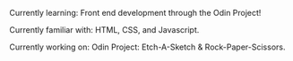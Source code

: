 Currently learning:
Front end development through the Odin Project!

Currently familiar with:
HTML, CSS, and Javascript. 

Currently working on:
Odin Project: Etch-A-Sketch & Rock-Paper-Scissors.

<!---
kenshqw/kenshqw is a ✨ special ✨ repository because its `README.md` (this file) appears on your GitHub profile.
You can click the Preview link to take a look at your changes.
--->
